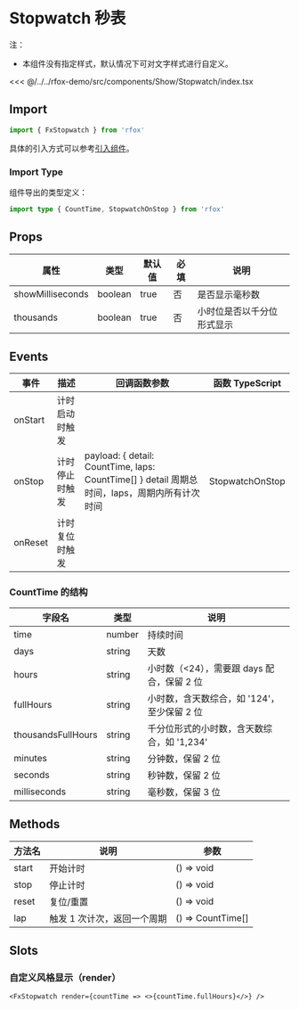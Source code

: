 # Stopwatch 秒表

注：

- 本组件没有指定样式，默认情况下可对文字样式进行自定义。

<CodeDemo name="Stopwatch">

<<< @/../../rfox-demo/src/components/Show/Stopwatch/index.tsx

</CodeDemo>

## Import

```js
import { FxStopwatch } from 'rfox'
```

具体的引入方式可以参考[引入组件](../guide/import.md)。

### Import Type

组件导出的类型定义：

```ts
import type { CountTime, StopwatchOnStop } from 'rfox'
```

## Props

| 属性             | 类型    | 默认值 | 必填 | 说明                       |
| ---------------- | ------- | ------ | ---- | -------------------------- |
| showMilliseconds | boolean | true   | 否   | 是否显示毫秒数             |
| thousands        | boolean | true   | 否   | 小时位是否以千分位形式显示 |

## Events

| 事件    | 描述           | 回调函数参数                                                                                  | 函数 TypeScript |
| ------- | -------------- | --------------------------------------------------------------------------------------------- | --------------- |
| onStart | 计时启动时触发 |                                                                                               |                 |
| onStop  | 计时停止时触发 | payload: { detail: CountTime, laps: CountTime[] } detail 周期总时间，laps，周期内所有计次时间 | StopwatchOnStop |
| onReset | 计时复位时触发 |                                                                                               |                 |

### CountTime 的结构

| 字段名             | 类型   | 说明                                        |
| ------------------ | ------ | ------------------------------------------- |
| time               | number | 持续时间                                    |
| days               | string | 天数                                        |
| hours              | string | 小时数（<24），需要跟 days 配合，保留 2 位  |
| fullHours          | string | 小时数，含天数综合，如 '124'，至少保留 2 位 |
| thousandsFullHours | string | 千分位形式的小时数，含天数综合，如 '1,234'  |
| minutes            | string | 分钟数，保留 2 位                           |
| seconds            | string | 秒钟数，保留 2 位                           |
| milliseconds       | string | 毫秒数，保留 3 位                           |

## Methods

| 方法名 | 说明                        | 参数              |
| ------ | --------------------------- | ----------------- |
| start  | 开始计时                    | () => void        |
| stop   | 停止计时                    | () => void        |
| reset  | 复位/重置                   | () => void        |
| lap    | 触发 1 次计次，返回一个周期 | () => CountTime[] |

## Slots

### 自定义风格显示（render）

```tsx
<FxStopwatch render={countTime => <>{countTime.fullHours}</>} />
```
